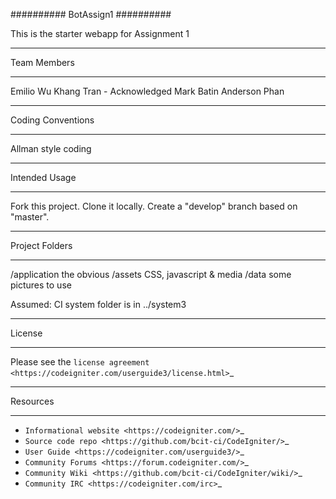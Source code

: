 ##########
BotAssign1
##########

This is the starter webapp for Assignment 1


************
Team Members
************
Emilio Wu 
Khang Tran - Acknowledged
Mark Batin 
Anderson Phan 

******************
Coding Conventions
******************
Allman style coding

**************
Intended Usage
**************

Fork this project.
Clone it locally.
Create a "develop" branch based on "master".

***************
Project Folders
***************

/application    the obvious
/assets         CSS, javascript & media
/data           some pictures to use

Assumed: CI system folder is in ../system3

*******
License
*******

Please see the `license
agreement <https://codeigniter.com/userguide3/license.html>`_

*********
Resources
*********

-  `Informational website <https://codeigniter.com/>`_
-  `Source code repo <https://github.com/bcit-ci/CodeIgniter/>`_
-  `User Guide <https://codeigniter.com/userguide3/>`_
-  `Community Forums <https://forum.codeigniter.com/>`_
-  `Community Wiki <https://github.com/bcit-ci/CodeIgniter/wiki/>`_
-  `Community IRC <https://codeigniter.com/irc>`_
